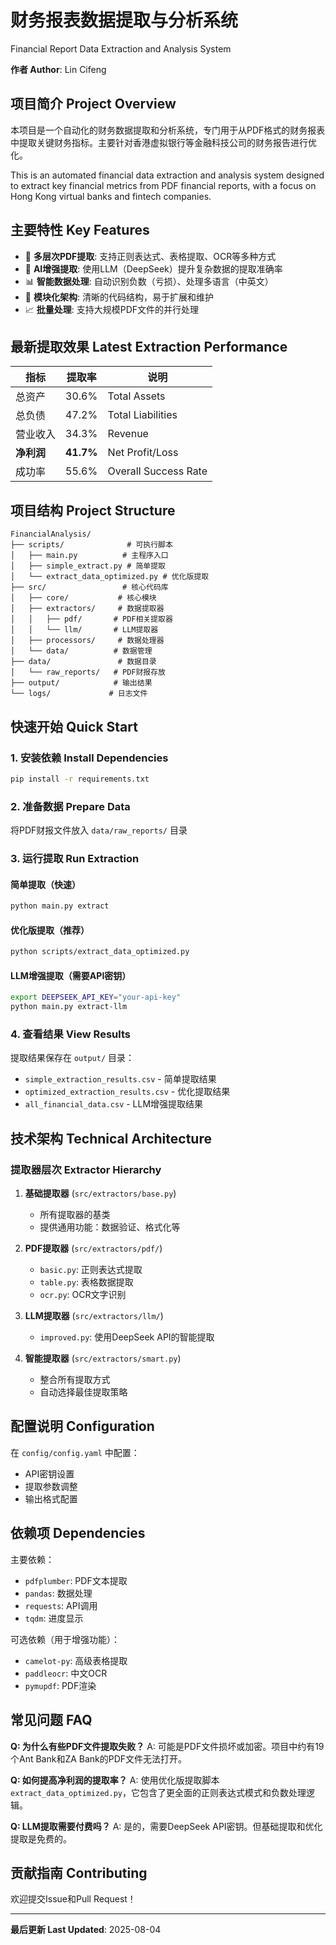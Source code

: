 # 财务报表数据提取与分析系统
Financial Report Data Extraction and Analysis System

**作者 Author**: Lin Cifeng

## 项目简介 Project Overview

本项目是一个自动化的财务数据提取和分析系统，专门用于从PDF格式的财务报表中提取关键财务指标。主要针对香港虚拟银行等金融科技公司的财务报告进行优化。

This is an automated financial data extraction and analysis system designed to extract key financial metrics from PDF financial reports, with a focus on Hong Kong virtual banks and fintech companies.

## 主要特性 Key Features

- 📄 **多层次PDF提取**: 支持正则表达式、表格提取、OCR等多种方式
- 🤖 **AI增强提取**: 使用LLM（DeepSeek）提升复杂数据的提取准确率
- 📊 **智能数据处理**: 自动识别负数（亏损）、处理多语言（中英文）
- 🔧 **模块化架构**: 清晰的代码结构，易于扩展和维护
- 📈 **批量处理**: 支持大规模PDF文件的并行处理

## 最新提取效果 Latest Extraction Performance

| 指标 | 提取率 | 说明 |
|------|--------|------|
| 总资产 | 30.6% | Total Assets |
| 总负债 | 47.2% | Total Liabilities |
| 营业收入 | 34.3% | Revenue |
| **净利润** | **41.7%** | Net Profit/Loss |
| 成功率 | 55.6% | Overall Success Rate |

## 项目结构 Project Structure

```
FinancialAnalysis/
├── scripts/              # 可执行脚本
│   ├── main.py          # 主程序入口
│   ├── simple_extract.py # 简单提取
│   └── extract_data_optimized.py # 优化版提取
├── src/                 # 核心代码库
│   ├── core/           # 核心模块
│   ├── extractors/     # 数据提取器
│   │   ├── pdf/       # PDF相关提取器
│   │   └── llm/       # LLM提取器
│   ├── processors/     # 数据处理器
│   └── data/          # 数据管理
├── data/               # 数据目录
│   └── raw_reports/   # PDF财报存放
├── output/            # 输出结果
└── logs/             # 日志文件
```

## 快速开始 Quick Start

### 1. 安装依赖 Install Dependencies

```bash
pip install -r requirements.txt
```

### 2. 准备数据 Prepare Data

将PDF财报文件放入 `data/raw_reports/` 目录

### 3. 运行提取 Run Extraction

#### 简单提取（快速）
```bash
python main.py extract
```

#### 优化版提取（推荐）
```bash
python scripts/extract_data_optimized.py
```

#### LLM增强提取（需要API密钥）
```bash
export DEEPSEEK_API_KEY="your-api-key"
python main.py extract-llm
```

### 4. 查看结果 View Results

提取结果保存在 `output/` 目录：
- `simple_extraction_results.csv` - 简单提取结果
- `optimized_extraction_results.csv` - 优化提取结果
- `all_financial_data.csv` - LLM增强提取结果

## 技术架构 Technical Architecture

### 提取器层次 Extractor Hierarchy

1. **基础提取器** (`src/extractors/base.py`)
   - 所有提取器的基类
   - 提供通用功能：数据验证、格式化等

2. **PDF提取器** (`src/extractors/pdf/`)
   - `basic.py`: 正则表达式提取
   - `table.py`: 表格数据提取
   - `ocr.py`: OCR文字识别

3. **LLM提取器** (`src/extractors/llm/`)
   - `improved.py`: 使用DeepSeek API的智能提取

4. **智能提取器** (`src/extractors/smart.py`)
   - 整合所有提取方式
   - 自动选择最佳提取策略

## 配置说明 Configuration

在 `config/config.yaml` 中配置：
- API密钥设置
- 提取参数调整
- 输出格式配置

## 依赖项 Dependencies

主要依赖：
- `pdfplumber`: PDF文本提取
- `pandas`: 数据处理
- `requests`: API调用
- `tqdm`: 进度显示

可选依赖（用于增强功能）：
- `camelot-py`: 高级表格提取
- `paddleocr`: 中文OCR
- `pymupdf`: PDF渲染

## 常见问题 FAQ

**Q: 为什么有些PDF文件提取失败？**
A: 可能是PDF文件损坏或加密。项目中约有19个Ant Bank和ZA Bank的PDF文件无法打开。

**Q: 如何提高净利润的提取率？**
A: 使用优化版提取脚本 `extract_data_optimized.py`，它包含了更全面的正则表达式模式和负数处理逻辑。

**Q: LLM提取需要付费吗？**
A: 是的，需要DeepSeek API密钥。但基础提取和优化提取是免费的。

## 贡献指南 Contributing

欢迎提交Issue和Pull Request！

---

**最后更新 Last Updated**: 2025-08-04